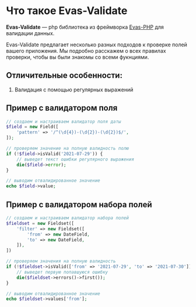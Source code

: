# Что такое Evas-Validate

**Evas-Validate** — php библиотека из фреймворка [Evas-PHP](https://evas-php.com) для валидации данных.

Evas-Validate предлагает несколько разных подходов к проверке полей вашего приложения. Мы подробно расскажем о всех правилах проверки, чтобы вы были знакомы со всеми фукнциями.

## Отличительные особенности:
1. Валидация с помощью регулярных выражений

## Пример c валидатором поля
```PHP
// создаем и настраиваем валидатор поля даты
$field = new Field([
    'pattern' => '/^(\d{4})-(\d{2})-(\d{2})$/',
]);

// проверяем значение на полную валидность полю
if (!$field->isValid('2021-07-29')) {
    // выведет текст ошибки регулярного выражения
    die($field->error);
}

// выводим отвалидированное значение
echo $field->value;
```

## Пример с валидатором набора полей
```php
// создаем и настраиваем валидатор набора полей
$fieldset = new Fieldset([
    'filter' => new Fieldset([
        'from' => new DateField,
        'to' => new DateField,
    ]),
])

// проверяем значения на полную валидность
if (!$fieldset->isValid(['from' => '2021-07-29', 'to' => '2021-07-30'])) {
    // выведет первую попавшуюся ошибку
    die($fieldset->errors()->first());
}

// выводим отвалидированное значение
echo $fieldset->values['from'];
```
